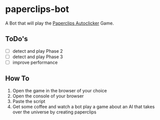 # paperclips-bot

A Bot that will play the [Paperclips Autoclicker](https://www.decisionproblem.com/paperclips/index2.html) Game.

## ToDo's

- [ ] detect and play Phase 2
- [ ] detect and play Phase 3
- [ ] improve performance

## How To

1. Open the game in the browser of your choice
2. Open the console of your browser
3. Paste the script
4. Get some coffee and watch a bot play a game about an AI that takes over the universe by creating paperclips
